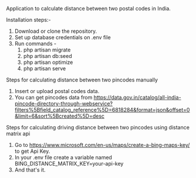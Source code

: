 Application to calculate distance between two postal codes in India.

Installation steps:-
1. Download or clone the repository.
2. Set up database credentials on .env file
3. Run commands -
    1. php artisan migrate
    2. php artisan db:seed
    3. php artisan optimize
    4. php artisan serve


Steps for calculating distance between two pincodes manually
1. Insert or upload postal codes data.
2. You can get pincodes data from https://data.gov.in/catalog/all-india-pincode-directory-through-webservice?filters%5Bfield_catalog_reference%5D=6818284&format=json&offset=0&limit=6&sort%5Bcreated%5D=desc

Steps for calculating driving distance between two pincodes using distance matrix api
1. Go to https://www.microsoft.com/en-us/maps/create-a-bing-maps-key/ to get Api Key.
2. In your .env file create a variable named BING_DISTANCE_MATRIX_KEY=your-api-key
3. And that's it.
